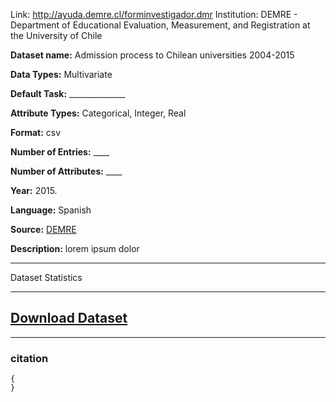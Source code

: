 
Link: http://ayuda.demre.cl/forminvestigador.dmr
Institution: DEMRE - Department of Educational Evaluation, Measurement, and Registration at the University of Chile

<b>Dataset name:</b> Admission process to Chilean universities 2004-2015

<b>Data Types:</b> Multivariate

<b>Default Task:</b> ______________

<b>Attribute Types:</b> Categorical, Integer, Real

<b>Format:</b> csv

<b>Number of Entries:</b> ____

<b>Number of Attributes:</b> ____

<b>Year:</b> 2015.

<b>Language:</b> Spanish

<b>Source:</b> [DEMRE](http://ayuda.demre.cl/forminvestigador.dmr)

<b>Description:</b> lorem ipsum dolor

---

Dataset Statistics

---

 [<h2>Download Dataset</h2>](http://ayuda.demre.cl/forminvestigador.dmr)

 ---


 <h3> citation </h3>

 ```
 {
 }
 ```